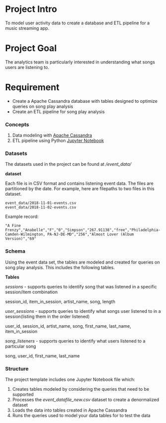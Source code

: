 # Project Intro

To model user activity data to create a database and ETL pipeline for a music streaming app.

# Project Goal

The analytics team is particularly interested in understanding what songs users are listening to.

# Requirement
- Create a Apache Cassandra database with tables designed to optimize queries on song play analysis 
- Create an ETL pipeline for song play analysis 

### Concepts
1. Data modeling with [Apache Cassandra](http://cassandra.apache.org/)
2. ETL pipeline using Python [Jupyter Notebook](https://jupyter.org/)

### Datasets 
The datasets used in the project can be found at */event_data/*

**dataset**

Each file is in CSV format and contains listening event data. The files are partitioned by the date. For example, here are filepaths to two files in this dataset.
```
event_data/2018-11-01-events.csv
event_data/2018-11-02-events.csv
```
Example record: 
```
"A Fine Frenzy","Anabelle","F","0","Simpson","267.91138","free","Philadelphia-Camden-Wilmington, PA-NJ-DE-MD","256","Almost Lover (Album Version)","69"
```

### Schema 
Using the event data set, the tables are modeled and created for queries on song play analysis. This includes the following tables.

**Tables**

*sessions* - supports queries to identify song that was listened in a specific session/item combination

session_id, item_in_session, artist_name, song, length

*user_sessions* - supports queries to identify what songs user listened to in a session(listing them in the order listened)

user_id, session_id, artist_name, song, first_name, last_name, item_in_session

*song_listeners* - supports queries to identify what users listened to a particular song

song, user_id, first_name, last_name

### Structure
The project template includes one Jupyter Notebook file which:
1. Creates tables modeled by considering the queries that need to be supported
2. Processes the *event_datafile_new.csv* dataset to create a denormalized dataset
3. Loads the data into tables created in Apache Cassandra
4. Runs the queries used to model your data tables for to test the data


